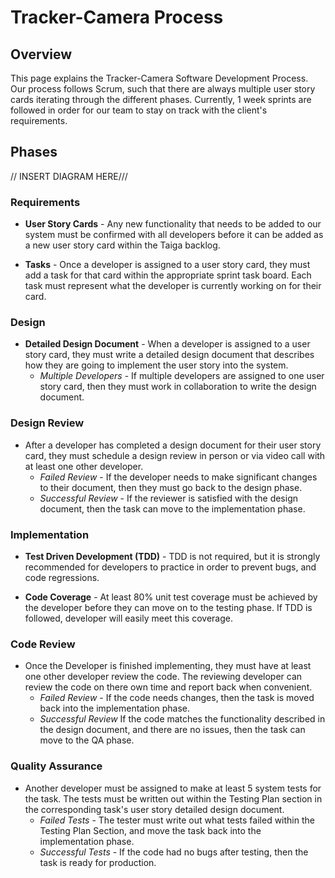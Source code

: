 # Tracker-Camera Process

## Overview
This page explains the Tracker-Camera Software Development Process. Our process follows Scrum, such that there are always multiple user story cards iterating through the different phases. Currently, 1 week sprints are followed in order for our team to stay on track with the client's requirements.

## Phases
// INSERT DIAGRAM HERE///
### Requirements
* **User Story Cards** - Any new functionality that needs to be added to our system must be confirmed with all developers before it can be added as a new user story card within the Taiga backlog.

* **Tasks** - Once a developer is assigned to a user story card, they must add a task for that card within the appropriate sprint task board. Each task must represent what the developer is currently working on for their card.

### Design
* **Detailed Design Document** - When a developer is assigned to a user story card, they must write a detailed design document that describes how they are going to implement the user story into the system.
	* *Multiple Developers* - If multiple developers are assigned to one user story card, then they must work in collaboration to write the design document. 

### Design Review
* After a developer has completed a design document for their user story card, they must schedule a design review in person or via video call with at least one other developer.
	* *Failed Review* - If the developer needs to make significant changes to their document, then they must go back to the design phase.
	* *Successful Review* - If the reviewer is satisfied with the design document, then the task can move to the implementation phase.

### Implementation

* **Test Driven Development (TDD)** - TDD is not required, but it is strongly recommended for developers to practice in order to prevent bugs, and code regressions.

* **Code Coverage** - At least 80% unit test coverage must be achieved by the developer before they can move on to the testing phase. If TDD is followed, developer will easily meet this coverage.

### Code Review
* Once the Developer is finished implementing, they must have at least one other developer review the code. The reviewing developer can review the code on there own time and report back when convenient.
	* *Failed Review* - If the code needs changes, then the task is moved back into the implementation phase.
	* *Successful Review* If the code matches the functionality described in the design document, and there are no issues, then the task can move to the QA phase.

### Quality Assurance
* Another developer must be assigned to make at least 5 system tests for the task. The tests must be written out within the Testing Plan section in the corresponding task's user story detailed design document.
	* *Failed Tests* - The tester must write out what tests failed within the Testing Plan Section, and move the task back into the implementation phase.
	* *Successful Tests* - If the code had no bugs after testing, then the task is ready for production.

 